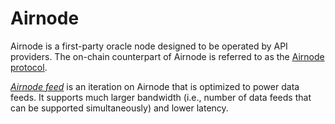 # Airnode

Airnode is a first-party oracle node designed to be operated by API providers.
The on-chain counterpart of Airnode is referred to as the [Airnode protocol](../specs/airnode-protocol.md).

[_Airnode feed_](https://github.com/api3dao/signed-api/tree/main/packages/airnode-feed) is an iteration on Airnode that is optimized to power data feeds.
It supports much larger bandwidth (i.e., number of data feeds that can be supported simultaneously) and lower latency.
